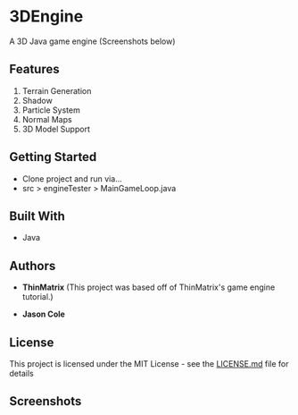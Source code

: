 # 3DEngine

A 3D Java game engine 
(Screenshots below)

## Features

1. Terrain Generation
2. Shadow
3. Particle System
4. Normal Maps
5. 3D Model Support

## Getting Started

* Clone project and run via...
* src > engineTester > MainGameLoop.java

## Built With

* Java

## Authors

* **ThinMatrix** (This project was based off of ThinMatrix's game engine tutorial.)

* **Jason Cole**

## License

This project is licensed under the MIT License - see the [LICENSE.md](LICENSE.md) file for details

## Screenshots


